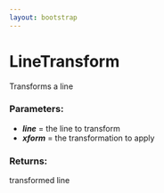 ```yaml
---
layout: bootstrap
---
```


# LineTransform

Transforms a line
        

### Parameters:

- ***line*** = the line to transform
- ***xform*** = the transformation to apply
        

### Returns:


transformed line
        
